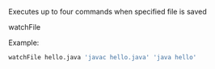Executes up to four commands when specified file is saved

watchFile <fileToWatch> <command1> <command2> <command3> <command4>

Example:

```sh
watchFile hello.java 'javac hello.java' 'java hello'
```
